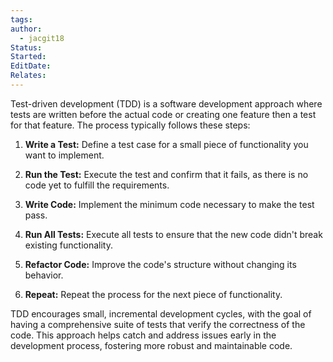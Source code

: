 ```yaml
---
tags: 
author:
  - jacgit18
Status: 
Started: 
EditDate: 
Relates:
---
```

Test-driven development (TDD) is a software development approach where tests are written before the actual code or creating one feature then a test for that feature. The process typically follows these steps:

1. **Write a Test:** Define a test case for a small piece of functionality you want to implement.

2. **Run the Test:** Execute the test and confirm that it fails, as there is no code yet to fulfill the requirements.

3. **Write Code:** Implement the minimum code necessary to make the test pass.

4. **Run All Tests:** Execute all tests to ensure that the new code didn't break existing functionality.

5. **Refactor Code:** Improve the code's structure without changing its behavior.

6. **Repeat:** Repeat the process for the next piece of functionality.

TDD encourages small, incremental development cycles, with the goal of having a comprehensive suite of tests that verify the correctness of the code. This approach helps catch and address issues early in the development process, fostering more robust and maintainable code.

